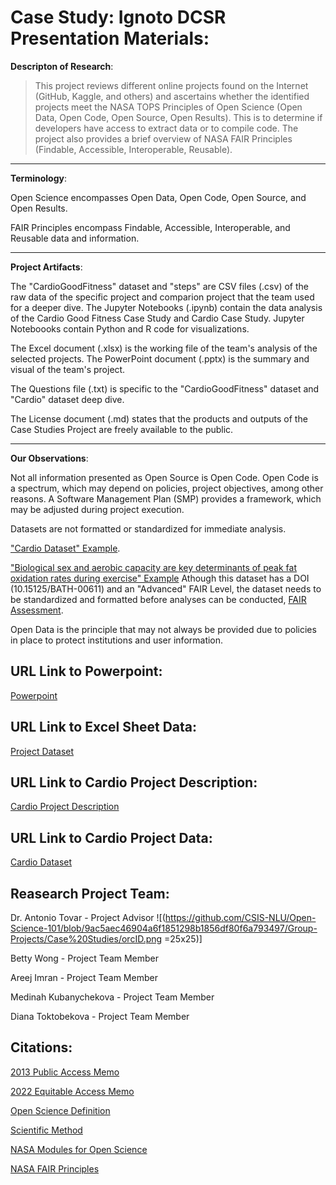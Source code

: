 # Case Study: Ignoto DCSR Presentation Materials: 

**Descripton of Research**: 

> This project reviews different online projects found on the Internet (GitHub, Kaggle, and others) and ascertains whether the identified projects meet the NASA TOPS Principles of Open Science (Open Data, Open Code, Open Source, Open Results). This is to determine if developers have access to extract data or to compile code. The project also provides a brief overview of NASA FAIR Principles (Findable, Accessible, Interoperable, Reusable). 

---
**Terminology**: 

Open Science encompasses Open Data, Open Code, Open Source, and Open Results.

FAIR Principles encompass Findable, Accessible, Interoperable, and Reusable data and information.

---
**Project Artifacts**:

The "CardioGoodFitness" dataset and "steps" are CSV files (.csv) of the raw data of the specific project and comparion project that the team used for a deeper dive.
The Jupyter Notebooks (.ipynb) contain the data analysis of the Cardio Good Fitness Case Study and Cardio Case Study. Jupyter Noteboooks contain Python and R code for visualizations. 

The Excel document (.xlsx) is the working file of the team's analysis of the selected projects.
The PowerPoint document (.pptx) is the summary and visual of the team's project.

The Questions file (.txt) is specific to the "CardioGoodFitness" dataset and "Cardio" dataset deep dive. 

The License document (.md) states that the products and outputs of the Case Studies Project are freely available to the public.

---

**Our Observations**: 

Not all information presented as Open Source is Open Code. Open Code is a spectrum, which may depend on policies, project objectives, among other reasons. A Software Management Plan (SMP) provides a framework, which may be adjusted during project execution.

Datasets are not formatted or standardized for immediate analysis.

["Cardio Dataset" Example](https://www.kaggle.com/datasets/shannonmcettrick/cardio).

["Biological sex and aerobic capacity are key determinants of peak fat oxidation rates during exercise" Example](https://researchdata.bath.ac.uk/611/)
Athough this dataset has a DOI (10.15125/BATH-00611) and an "Advanced" FAIR Level, the dataset needs to be standardized and formatted before analyses can be conducted, [FAIR Assessment](https://www.f-uji.net/index.php).

Open Data is the principle that may not always be provided due to policies in place to protect institutions and user information.

## URL Link to Powerpoint: 
[Powerpoint](https://www.canva.com/design/DAGLO5h5L-U/GtQWbaLom2BIiSnMF4-cyg/view?utm_content=DAGLO5h5L-U&utm_campaign=designshare&utm_medium=link&utm_source=editor)

## URL Link to Excel Sheet Data: 
[Project Dataset](https://docs.google.com/spreadsheets/d/1O1nlu68Dc1im27d3agRsesjjbSISr_olw8vQcwFQpig/edit?usp=sharing)

## URL Link to Cardio Project Description: 
[Cardio Project Description](https://www.kaggle.com/datasets/saurav9786/cardiogoodfitness)

## URL Link to Cardio Project Data: 
[Cardio Dataset](https://raw.githubusercontent.com/antoniotovargh/Data/main/CardioGoodFitness.csv)

## Reasearch Project Team: 
 
Dr. Antonio Tovar - Project Advisor ![(https://github.com/CSIS-NLU/Open-Science-101/blob/9ac5aec46904a6f1851298b1856df80f6a793497/Group-Projects/Case%20Studies/orcID.png =25x25)]

Betty Wong - Project Team Member 

Areej Imran - Project Team Member

Medinah Kubanychekova - Project Team Member

Diana Toktobekova - Project Team Member

## Citations:

[2013 Public Access Memo](https://obamawhitehouse.archives.gov/sites/default/files/microsites/ostp/ostp_public_access_memo_2013.pdf)

[2022 Equitable Access Memo](https://www.whitehouse.gov/wp-content/uploads/2022/08/08-2022-OSTP-Public-Access-Memo.pdf) 

[Open Science Definition](https://www.whitehouse.gov/ostp/news-updates/2023/01/11/fact-sheet-biden-harris-administration-announces-new-actions-to-advance-open-and-equitable-research/#:~:text=The%20principle%20and%20practice%20of%20making%20research%20products%20and%20processes%20available%20to%20all%2C%20while%20respecting%20diverse%20cultures%2C%20maintaining%20security%20and%20privacy%2C%20and%20fostering%20collaborations%2C%20reproducibility%2C%20and%20equity.%E2%80%9D) 

[Scientific Method](https://en.wikipedia.org/wiki/Scientific_method) 

[NASA Modules for Open Science](https://openscience101.org/about)

[NASA FAIR Principles](https://www.earthdata.nasa.gov/learn/articles/making-earth-science-data-fair#:~:text=NASA%20is%20working%20to%20ensure,FAIR)

